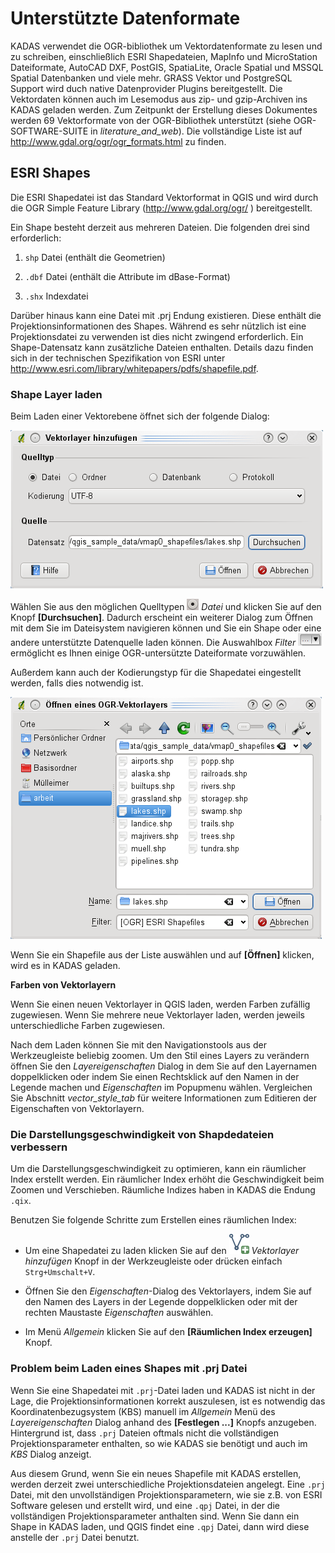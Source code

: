 # Unterstützte Datenformate <a name="#supported-data-formats"></a>

KADAS verwendet die OGR-bibliothek um Vektordatenformate zu lesen und zu schreiben, einschließlich ESRI Shapedateien, MapInfo und MicroStation Dateiformate, AutoCAD DXF, PostGIS, SpatiaLite, Oracle Spatial und MSSQL Spatial Datenbanken und viele mehr. GRASS Vektor und PostgreSQL Support wird duch native Datenprovider Plugins bereitgestellt. Die Vektordaten können auch im Lesemodus aus zip- und gzip-Archiven ins KADAS geladen werden. Zum Zeitpunkt der Erstellung dieses Dokumentes werden 69 Vektorformate von der OGR-Bibliothek unterstützt (siehe OGR-SOFTWARE-SUITE in *literature\_and\_web*). Die vollständige Liste ist auf <a href="http://www.gdal.org/ogr/ogr_formats.html">http://www.gdal.org/ogr/ogr_formats.html</a> zu finden.


## ESRI Shapes <a name="#esri-shapefiles"></a>

Die ESRI Shapedatei ist das Standard Vektorformat in QGIS und wird durch die <span id="index-5"></span>OGR Simple Feature Library (<a href="http://www.gdal.org/ogr/">http://www.gdal.org/ogr/</a> ) bereitgestellt.

Ein Shape besteht derzeit aus mehreren Dateien. Die folgenden drei sind erforderlich:

1.  `shp` Datei (enthält die Geometrien)

2.  `.dbf` Datei (enthält die Attribute im dBase-Format)

3.  `.shx` Indexdatei

Darüber hinaus kann eine Datei mit .prj Endung existieren. Diese enthält die Projektionsinformationen des Shapes. Während es sehr nützlich ist eine Projektionsdatei zu verwenden ist dies nicht zwingend erforderlich. Ein Shape-Datensatz kann zusätzliche Dateien enthalten. Details dazu finden sich in der technischen Spezifikation von ESRI unter <a href="http://www.esri.com/library/whitepapers/pdfs/shapefile.pdf">http://www.esri.com/library/whitepapers/pdfs/shapefile.pdf</a>.


### Shape Layer laden <a name="#loading-a-shapefile"></a>

Beim Laden einer Vektorebene öffnet sich der folgende Dialog:

![](/images/addvectorlayerdialog.png)

Wählen Sie aus den möglichen Quelltypen ![radiobuttonon](/images/radiobuttonon.png) *Datei* und klicken Sie auf den Knopf **\[Durchsuchen\]**. Dadurch erscheint ein weiterer Dialog zum Öffnen mit dem Sie im Dateisystem navigieren können und Sie ein Shape oder eine andere unterstützte Datenquelle laden können. Die Auswahlbox *Filter* <img src="/images/selectstring.png" /> ermöglicht es Ihnen einige OGR-untersützte Dateiformate vorzuwählen.

Außerdem kann auch der Kodierungstyp für die Shapedatei eingestellt werden, falls dies notwendig ist.

![](/images/shapefileopendialog.png)

Wenn Sie ein Shapefile aus der Liste auswählen und auf **\[Öffnen\]** klicken, wird es in KADAS geladen.

**Farben von Vektorlayern**

Wenn Sie einen neuen Vektorlayer in QGIS laden, werden Farben zufällig zugewiesen. Wenn Sie mehrere neue Vektorlayer laden, werden jeweils unterschiedliche Farben zugewiesen.

Nach dem Laden können Sie mit den Navigationstools aus der Werkzeugleiste beliebig zoomen. Um den Stil eines Layers zu verändern öffnen Sie den *Layereigenschaften* Dialog in dem Sie auf den Layernamen doppelklicken oder indem Sie einen Rechtsklick auf den Namen in der Legende machen und *Eigenschaften* im Popupmenu wählen. Vergleichen Sie Abschnitt *vector\_style\_tab* für weitere Informationen zum Editieren der Eigenschaften von Vektorlayern.

### Die Darstellungsgeschwindigkeit von Shapdedateien verbessern <a name="#improving-performance-for-shapefiles"></a>

Um die Darstellungsgeschwindigkeit zu optimieren, kann ein räumlicher Index erstellt werden. Ein räumlicher Index erhöht die Geschwindigkeit beim Zoomen und Verschieben. Räumliche Indizes haben in KADAS die Endung `.qix`.

Benutzen Sie folgende Schritte zum Erstellen eines räumlichen Index:

-   Um eine Shapedatei zu laden klicken Sie auf den <img src="/images/mActionAddOgrLayer.png" /> *Vektorlayer hinzufügen* Knopf in der Werkzeugleiste oder drücken einfach `Strg+Umschalt+V`.

-   Öffnen Sie den *Eigenschaften*-Dialog des Vektorlayers, indem Sie auf den Namen des Layers in der Legende doppelklicken oder mit der rechten Maustaste *Eigenschaften* auswählen.

-   Im Menü *Allgemein* klicken Sie auf den **\[Räumlichen Index erzeugen\]** Knopf.

### Problem beim Laden eines Shapes mit .prj Datei <a name="#problem-loading-a-shape-prj-file"></a>

Wenn Sie eine Shapedatei mit `.prj`-Datei laden und KADAS ist nicht in der Lage, die Projektionsinformationen korrekt auszulesen, ist es notwendig das Koordinatenbezugsystem (KBS) manuell im *Allgemein* Menü des *Layereigenschaften* Dialog anhand des **\[Festlegen ...\]** Knopfs anzugeben. Hintergrund ist, dass `.prj` Dateien oftmals nicht die vollständigen Projektionsparameter enthalten, so wie KADAS sie benötigt und auch im *KBS* Dialog anzeigt.

Aus diesem Grund, wenn Sie ein neues Shapefile mit KADAS erstellen, werden derzeit zwei unterschiedliche Projektionsdateien angelegt. Eine `.prj` Datei, mit den unvollständigen Projektionsparametern, wie sie z.B. von ESRI Software gelesen und erstellt wird, und eine `.qpj` Datei, in der die vollständigen Projektionsparameter anthalten sind. Wenn Sie dann ein Shape in KADAS laden, und QGIS findet eine `.qpj` Datei, dann wird diese anstelle der `.prj` Datei benutzt.
